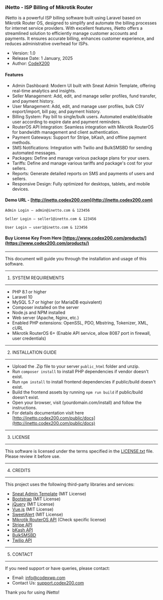 
### iNetto - ISP Billing of Mikrotik Router
iNetto is a powerful ISP billing software built using Laravel based on
Mikrotik Router OS, designed to simplify and automate the billing processes for internet service providers. With excellent features, 
iNetto offers a streamlined solution to efficiently manage customer accounts and payments. It ensures accurate billing, enhances customer experience, and reduces administrative overhead for ISPs.

- Version: 1.0
- Release Date: 1 January, 2025
- Author: [CodeX200](http://codex200.com)

#### Features
- Admin Dashboard: Modern UI built with Sneat Admin Template, offering real-time analytics and insights.
- Seller Management: Add, edit, and manage seller profiles, fund transfer, and payment history.
- User Management: Add, edit, and manage user profiles, bulk CSV export/import, bill pay, and payment history.
- Billing System: Pay bill to single/bulk users. Automated enable/disable user according to expire date and payment reminders.
- RouterOS API Integration: Seamless integration with Mikrotik RouterOS for bandwidth management and client authentication.
- Payment Gateways: Support for Stripe, bKash, and offline payment methods.
- SMS Notifications: Integration with Twilio and BulkSMSBD for sending automated messages.
- Packages: Define and manage various package plans for your users.
- Tariffs: Define and manage various tariffs and package's cost for your sellers.
- Reports: Generate detailed reports on SMS and payments of users and sellers.
- Responsive Design: Fully optimized for desktops, tablets, and mobile devices.


#### Demo URL - [http://inetto.codex200.com](http://inetto.codex200.com)
```
Admin Login – admin@inetto.com & 123456

Seller Login – seller1@inetto.com & 123456

User Login – user1@inetto.com & 123456
```

#### Buy License Key From Here [https://www.codex200.com/products/](https://www.codex200.com/products/)


-------

This document will guide you through the installation and usage of this software.

--------------------------------------------------
1. SYSTEM REQUIREMENTS
--------------------------------------------------
- PHP 8.1 or higher
- Laravel 10
- MySQL 5.7 or higher (or MariaDB equivalent)
- Composer installed on the server
- Node.js and NPM installed
- Web server (Apache, Nginx, etc.)
- Enabled PHP extensions: OpenSSL, PDO, Mbstring, Tokenizer, XML, cURL
- Mikrotik RouterOS 6+ (Enable API service, allow 8087 port in firewall, user credentials)

--------------------------------------------------
2. INSTALLATION GUIDE
--------------------------------------------------
- Upload the .Zip file to your server `public_html` folder and unzip.
- Run `composer install` to install PHP dependencies if vendor doesn't exist.
- Run `npm install` to install frontend dependencies if public/build doesn't exist.
- Build the frontend assets by running `npm run build` if public/build doesn't exist.
- Open your browser, visit (yourdomain.com/install) and follow the instructions.
- For details documentation visit here [http://inetto.codex200.com/public/docs](http://inetto.codex200.com/public/docs)


--------------------------------------------------
3. LICENSE
--------------------------------------------------
This software is licensed under the terms specified in the [LICENSE.txt](LICENSE) file. Please review it before use.

--------------------------------------------------
4. CREDITS
--------------------------------------------------
This project uses the following third-party libraries and services:
- [Sneat Admin Template](https://themeselection.com/) (MIT License)
- [Bootstrap](https://getbootstrap.com/) (MIT License)
- [jQuery](https://jquery.com/) (MIT License)
- [Vue.js](https://vuejs.org/) (MIT License)
- [SweetAlert](https://sweetalert.js.org/) (MIT License)
- [Mikrotik RouterOS API](https://github.com/BenMenking/routeros-api) (Check specific license)
- [Stripe API](https://stripe.com/)
- [bKash API](https://developer.bkash.com/)
- [BulkSMSBD](https://www.bulksmsbd.com/)
- [Twilio API](https://www.twilio.com/)


--------------------------------------------------
5. CONTACT
--------------------------------------------------
If you need support or have queries, please contact:
- Email: info@codexwp.com
- Contact Us: [support.codex200.com](https://codex200.com/contact-us)

Thank you for using iNetto!
